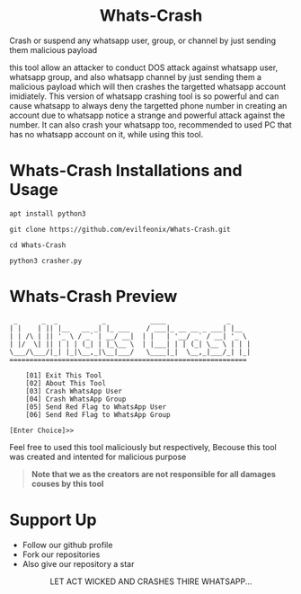 
<div align='center'>
 
 # Whats-Crash
 
</div>

Crash or suspend any whatsapp user, group, or channel by just sending them malicious payload

this tool allow an attacker to conduct DOS attack against whatsapp user, whatsapp group, and also whatsapp channel by just sending them a malicious payload which will then crashes the targetted whatsapp account imidiately. This version of whatsapp crashing  tool is so powerful and can cause whatsapp to always deny the targetted phone number in creating an account due to whatsapp notice a strange and powerful attack against the number. It can also crash your whatsapp too, recommended to used PC that has no whatsapp account on it, while using this tool.

# Whats-Crash Installations and Usage
```
apt install python3
```
```
git clone https://github.com/evilfeonix/Whats-Crash.git
```
```
cd Whats-Crash
```
```
python3 crasher.py 
```

# Whats-Crash Preview
```
 _      _  _           _           ____               _     
| |    | || |__   __ _| |_ ___    / ___|_ __ __ _ ___| |__  
| | /\ | || '_ \ / _` | __/ __|  | |   | '__/ _` / __| '_ \ 
| |/  \| || | | | (_| | |_\__ \  | |___| | | (_| \__ \ | | |
\___/\___/|_| |_|\__,_|\__|___/   \____|_|  \__,_|___/_| |_|
===========================================================

    [01] Exit This Tool 
    [02] About This Tool 
    [03] Crash WhatsApp User 
    [04] Crash WhatsApp Group 
    [05] Send Red Flag to WhatsApp User 
    [06] Send Red Flag to WhatsApp Group 

[Enter Choice]>> 
```

Feel free to used this tool maliciously but respectively, Becouse this tool was created and intented for malicious purpose
> **Note that we as the creators are not responsible for all damages couses by this tool**

# Support Up
- Follow our github profile
- Fork our repositories
- Also give our repository a star

<div align='center'>LET ACT WICKED AND CRASHES THIRE WHATSAPP... </div>

